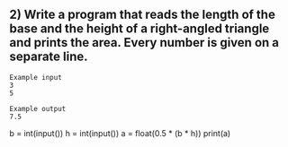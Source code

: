 ##  2) Write a program that reads the length of the base and the height of a right-angled triangle and prints the area. Every number is given on a separate line.


```
Example input
3
5

Example output
7.5
```

b = int(input())
h = int(input())
a = float(0.5 * (b * h))
print(a)
